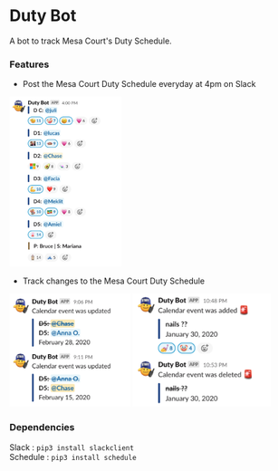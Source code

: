 # Duty Bot
A bot to track Mesa Court's Duty Schedule.  

### Features
- Post the Mesa Court Duty Schedule everyday at 4pm on Slack
<html>
<img src="assets/screenshots/duty-team.png" height=300px>
</html>

- Track changes to the Mesa Court Duty Schedule
<html>
<img src="assets/screenshots/event-updated.png" height=200px>
<img src="assets/screenshots/event-created-deleted.png" height=200px>
</html>

### Dependencies
Slack : `pip3 install slackclient`  
Schedule : `pip3 install schedule`
